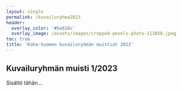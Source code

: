 ```yaml
---
layout: single
permalink: /kuvailuryhma2023
header:
  overlay_color: '#5e616c'
  overlay_image: /assets/images/cropped-pexels-photo-113850.jpeg
toc: true
title: 'Koha-Suomen kuvailuryhmän muistiot 2023'
---
```


## Kuvailuryhmän muisti 1/2023

Sisältö tähän...
